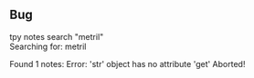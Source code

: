 

## Bug 
tpy notes search "metril"                                                                                                            
Searching for: metril

Found 1 notes:
Error: 'str' object has no attribute 'get'
Aborted!